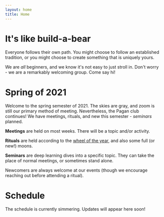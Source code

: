 ```yaml
---
layout: home
title: Home
---
```


# It's like build-a-bear

Everyone follows their own path. You might choose to follow an established tradition, or you might choose to create something that is uniquely yours.

We are *all* beginners, and we know it's not easy to just stroll in. Don't worry - we are a remarkably welcoming group. Come say hi!

# Spring of 2021

Welcome to the spring semester of 2021. The skies are gray, and zoom is still our primary method of meeting. Nevertheless, the Pagan club continues! We have meetings, rituals, and new this semester - *seminars* planned.

**Meetings** are held on most weeks. There will be a topic and/or activity.

**Rituals** are held according to the [wheel of the year](https://en.wikipedia.org/wiki/Wheel_of_the_Year), and also some full (or new!) moons.

**Seminars** are deep learning dives into a specific topic. They can take the place of normal meetings, or sometimes stand alone.

Newcomers are always welcome at our events (though we encourage reaching out before attending a ritual).

# Schedule

The schedule is currently simmering. Updates will appear here soon!
